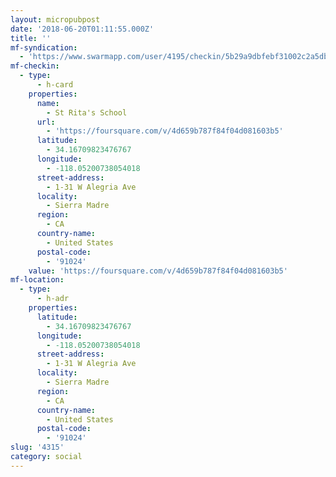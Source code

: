 ```yaml
---
layout: micropubpost
date: '2018-06-20T01:11:55.000Z'
title: ''
mf-syndication:
  - 'https://www.swarmapp.com/user/4195/checkin/5b29a9dbfebf31002c2a5db2'
mf-checkin:
  - type:
      - h-card
    properties:
      name:
        - St Rita's School
      url:
        - 'https://foursquare.com/v/4d659b787f84f04d081603b5'
      latitude:
        - 34.16709823476767
      longitude:
        - -118.05200738054018
      street-address:
        - 1-31 W Alegria Ave
      locality:
        - Sierra Madre
      region:
        - CA
      country-name:
        - United States
      postal-code:
        - '91024'
    value: 'https://foursquare.com/v/4d659b787f84f04d081603b5'
mf-location:
  - type:
      - h-adr
    properties:
      latitude:
        - 34.16709823476767
      longitude:
        - -118.05200738054018
      street-address:
        - 1-31 W Alegria Ave
      locality:
        - Sierra Madre
      region:
        - CA
      country-name:
        - United States
      postal-code:
        - '91024'
slug: '4315'
category: social
---
```

